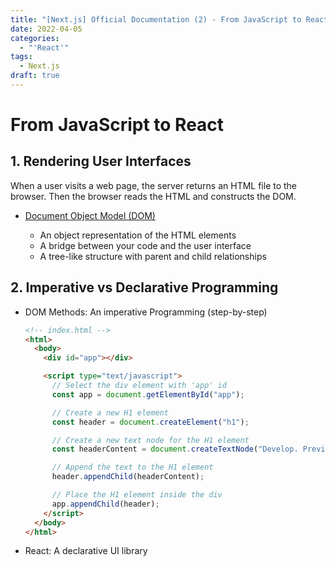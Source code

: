 ```yaml
---
title: "[Next.js] Official Documentation (2) - From JavaScript to React"
date: 2022-04-05
categories:
  - "'React'"
tags:
  - Next.js
draft: true
---
```


# From JavaScript to React

## 1. Rendering User Interfaces

When a user visits a web page, the server returns an HTML file to the browser. Then the browser reads the HTML and constructs the DOM.

- [Document Object Model (DOM)](https://developer.mozilla.org/en-US/docs/Learn/JavaScript/Client-side_web_APIs/Manipulating_documents)

  - An object representation of the HTML elements
  - A bridge between your code and the user interface
  - A tree-like structure with parent and child relationships

## 2. Imperative vs Declarative Programming

- DOM Methods: An imperative Programming (step-by-step)

  ```html
  <!-- index.html -->
  <html>
    <body>
      <div id="app"></div>

      <script type="text/javascript">
        // Select the div element with 'app' id
        const app = document.getElementById("app");

        // Create a new H1 element
        const header = document.createElement("h1");

        // Create a new text node for the H1 element
        const headerContent = document.createTextNode("Develop. Preview. Ship. 🚀");

        // Append the text to the H1 element
        header.appendChild(headerContent);

        // Place the H1 element inside the div
        app.appendChild(header);
      </script>
    </body>
  </html>
  ```

- React: A declarative UI library
